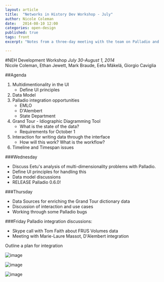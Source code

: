 ```yaml
---
layout: article
title:  "Networks in History Dev Workshop - July"
author: Nicole Coleman
date:   2014-08-10 12:00
categories: open-design
published: true
tags: front
excerpt: "Notes from a three-day meeting with the team on Palladio and Idiographic diagramming tool for linked data."

---
```


#NEH Development Workshop
_July 30-August 1, 2014_  
Nicole Coleman, Ethan Jewett, Mark Braude, Eetu Mäkelä, Giorgio Caviglia


##Agenda

1. Multidimentionality in the UI	
	* Define UI principles	
2. Data Model
3. Palladio integration opportunities
	* EMLO
	* D'Alembert
	* State Department
4. Grand Tour - Idiographic Diagramming Tool
    * What is the state of the data?
    * Requirements for October 1
5. Interaction for writing data through the interface
	* How will this work? What is the workflow?
6. Timeline and Timespan issues


###Wednesday
* Discuss Eetu's analysis of multi-dimensionality problems with Palladio.
* Define UI principles for handling this
* Data model discussions
* RELEASE Palladio 0.6.0!

###Thursday
* Data Sources for enriching the Grand Tour dictionary data 
* Discussion of interaction and use cases 
* Working through some Palladio bugs


###Friday
Palladio integration discussions:  

* Skype call with Tom Faith about FRUS Volumes data
* Meeting with Marie-Laure Massot, D'Alembert integration

Outline a plan for integration  

![image](/img/20140731_dev_meeting_agenda.jpg)

![image](/img/20140731_dev_meeting_notes.jpg)  

![image](/img/20140731_dev_meeting_notes2.jpg)
